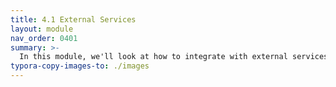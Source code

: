 ```yaml
---
title: 4.1 External Services
layout: module
nav_order: 0401
summary: >-
  In this module, we'll look at how to integrate with external services to provide features like online payments, and how we can test code that relies on external services when deployed to a production system.
typora-copy-images-to: ./images
---
```



